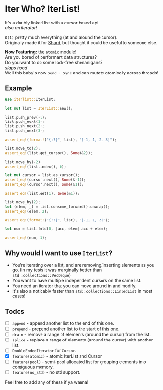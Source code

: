 # Iter Who? IterList!

It's a doubly linked list with a cursor based api.  
*also an iterator!*  

`O(1)` pretty much everything (at and around the cursor).  
Originally made it for [Shard](https://github.com/shard-org/shard), but thought it could be useful to someone else.  

**Now Featuring:** the `atomic` module!  
Are you bored of performant data structures?  
Do you want to do some lock-free shenanigans?  
*slaps hood*  
Well this baby's now `Send + Sync` and can mutate atomically across threads!  

## Example

```rust
use iterlist::IterList;

let mut list = IterList::new();

list.push_prev(-1);
list.push_next(1);
list.push_next(2);
list.push_next(3);

assert_eq!(format!("{:?}", list), "[-1, 1, 2, 3]");

list.move_to(2);
assert_eq!(list.get_cursor(), Some(&2));

list.move_by(-2);
assert_eq!(list.index(), 0);

let mut cursor = list.as_cursor();
assert_eq!(cursor.next(), Some(&-1));
assert_eq!(cursor.next(), Some(&1));

assert_eq!(list.get(1), Some(&1));

list.move_by(2);
let (elem, _) = list.consume_forward().unwrap();
assert_eq!(elem, 2);

assert_eq!(format!("{:?}", list), "[-1, 1, 3]");

let num = list.fold(0, |acc, elem| acc + elem);

assert_eq!(num, 3);
```

## Why would I want to use `IterList`?
- You're iterating over a list, and are removing/inserting elements as you go. 
    (In my tests it was marginally better than `std::collections::VecDeque`)
- You want to have multiple independent cursors on the same list.
- You need an iterator that you can move around in and modify.
- It's also a noticably faster than `std::collections::LinkedList` in most cases!

## Todos
- [ ] `append`  - append another list to the end of this one.
- [ ] `prepend` - prepend another list to the start of this one.
- [ ] `drain`   - remove a range of elements (around the cursor) from the list.
- [ ] `splice`  - replace a range of elements (around the cursor) with another list.
- [ ] `DoubleEndedIterator` for `Cursor`.
- [x] `feature(atomic)` - atomic IterList and Cursor.
- [ ] `feature(pool)` - semi-pool allocated list for grouping elements into contiguous memory.
- [ ] `feature(no_std)` - no std support.

Feel free to add any of these if ya wanna!
